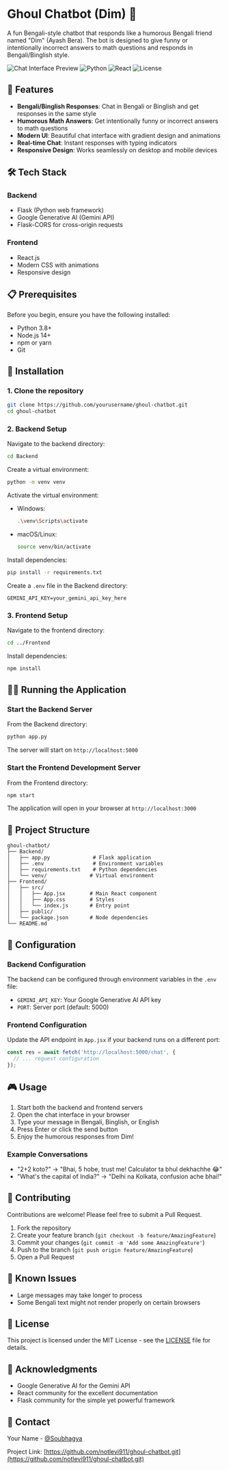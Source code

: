 # Ghoul Chatbot (Dim) 🤖

A fun Bengali-style chatbot that responds like a humorous Bengali friend named "Dim" (Ayash Bera). The bot is designed to give funny or intentionally incorrect answers to math questions and responds in Bengali/Binglish style.

![Chat Interface Preview](https://img.shields.io/badge/Status-Active-success)
![Python](https://img.shields.io/badge/Python-3.8+-blue)
![React](https://img.shields.io/badge/React-18.0+-61DAFB)
![License](https://img.shields.io/badge/License-MIT-green)

## 🌟 Features

- **Bengali/Binglish Responses**: Chat in Bengali or Binglish and get responses in the same style
- **Humorous Math Answers**: Get intentionally funny or incorrect answers to math questions
- **Modern UI**: Beautiful chat interface with gradient design and animations
- **Real-time Chat**: Instant responses with typing indicators
- **Responsive Design**: Works seamlessly on desktop and mobile devices

## 🛠️ Tech Stack

### Backend
- Flask (Python web framework)
- Google Generative AI (Gemini API)
- Flask-CORS for cross-origin requests

### Frontend
- React.js
- Modern CSS with animations
- Responsive design

## 📋 Prerequisites

Before you begin, ensure you have the following installed:
- Python 3.8+
- Node.js 14+
- npm or yarn
- Git

## 🚀 Installation

### 1. Clone the repository
```bash
git clone https://github.com/yourusername/ghoul-chatbot.git
cd ghoul-chatbot
```

### 2. Backend Setup

Navigate to the backend directory:
```bash
cd Backend
```

Create a virtual environment:
```bash
python -m venv venv
```

Activate the virtual environment:
- Windows:
  ```bash
  .\venv\Scripts\activate
  ```
- macOS/Linux:
  ```bash
  source venv/bin/activate
  ```

Install dependencies:
```bash
pip install -r requirements.txt
```

Create a `.env` file in the Backend directory:
```env
GEMINI_API_KEY=your_gemini_api_key_here
```

### 3. Frontend Setup

Navigate to the frontend directory:
```bash
cd ../Frontend
```

Install dependencies:
```bash
npm install
```

## 🏃‍♂️ Running the Application

### Start the Backend Server
From the Backend directory:
```bash
python app.py
```
The server will start on `http://localhost:5000`

### Start the Frontend Development Server
From the Frontend directory:
```bash
npm start
```
The application will open in your browser at `http://localhost:3000`

## 📁 Project Structure

```
ghoul-chatbot/
├── Backend/
│   ├── app.py              # Flask application
│   ├── .env                # Environment variables
│   ├── requirements.txt    # Python dependencies
│   └── venv/              # Virtual environment
├── Frontend/
│   ├── src/
│   │   ├── App.jsx        # Main React component
│   │   ├── App.css        # Styles
│   │   └── index.js       # Entry point
│   ├── public/
│   └── package.json       # Node dependencies
└── README.md
```

## 🔧 Configuration

### Backend Configuration
The backend can be configured through environment variables in the `.env` file:
- `GEMINI_API_KEY`: Your Google Generative AI API key
- `PORT`: Server port (default: 5000)

### Frontend Configuration
Update the API endpoint in `App.jsx` if your backend runs on a different port:
```javascript
const res = await fetch('http://localhost:5000/chat', {
  // ... request configuration
});
```

## 🎮 Usage

1. Start both the backend and frontend servers
2. Open the chat interface in your browser
3. Type your message in Bengali, Binglish, or English
4. Press Enter or click the send button
5. Enjoy the humorous responses from Dim!

### Example Conversations
- "2+2 koto?" → "Bhai, 5 hobe, trust me! Calculator ta bhul dekhachhe 😂"
- "What's the capital of India?" → "Delhi na Kolkata, confusion ache bhai!"

## 🤝 Contributing

Contributions are welcome! Please feel free to submit a Pull Request.

1. Fork the repository
2. Create your feature branch (`git checkout -b feature/AmazingFeature`)
3. Commit your changes (`git commit -m 'Add some AmazingFeature'`)
4. Push to the branch (`git push origin feature/AmazingFeature`)
5. Open a Pull Request

## 🐛 Known Issues

- Large messages may take longer to process
- Some Bengali text might not render properly on certain browsers

## 📝 License

This project is licensed under the MIT License - see the [LICENSE](LICENSE) file for details.

## 👏 Acknowledgments

- Google Generative AI for the Gemini API
- React community for the excellent documentation
- Flask community for the simple yet powerful framework

## 📧 Contact

Your Name - [@Soubhagya](https://x.com/Soubhag24825728)

Project Link: [https://github.com/notlevi911/ghoul-chatbot.git](https://github.com/notlevi911/ghoul-chatbot.git)
